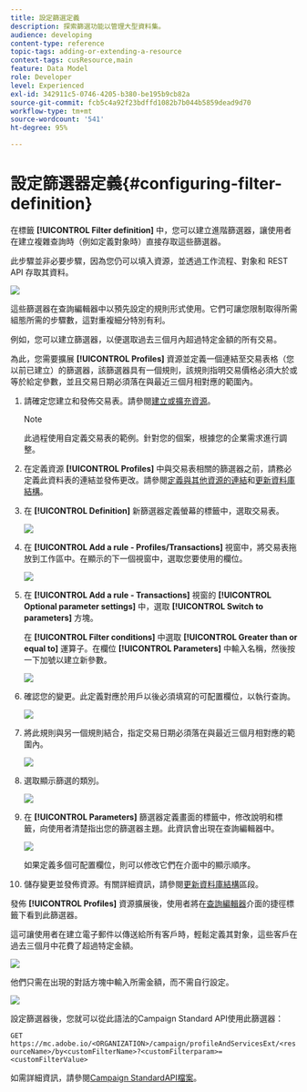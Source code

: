 ```yaml
---
title: 設定篩選定義
description: 探索篩選功能以管理大型資料集。
audience: developing
content-type: reference
topic-tags: adding-or-extending-a-resource
context-tags: cusResource,main
feature: Data Model
role: Developer
level: Experienced
exl-id: 342911c5-0746-4205-b380-be195b9cb82a
source-git-commit: fcb5c4a92f23bdffd1082b7b044b5859dead9d70
workflow-type: tm+mt
source-wordcount: '541'
ht-degree: 95%

---
```


# 設定篩選器定義{#configuring-filter-definition}

在標籤 **[!UICONTROL Filter definition]** 中，您可以建立進階篩選器，讓使用者在建立複雜查詢時（例如定義對象時）直接存取這些篩選器。

此步驟並非必要步驟，因為您仍可以填入資源，並透過工作流程、對象和 REST API 存取其資料。

![](assets/custom_resource_filter-definition.png)

這些篩選器在查詢編輯器中以預先設定的規則形式使用。它們可讓您限制取得所需組態所需的步驟數，這對重複細分特別有利。

例如，您可以建立篩選器，以便選取過去三個月內超過特定金額的所有交易。

為此，您需要擴展 **[!UICONTROL Profiles]** 資源並定義一個連結至交易表格（您以前已建立）的篩選器，該篩選器具有一個規則，該規則指明交易價格必須大於或等於給定參數，並且交易日期必須落在與最近三個月相對應的範圍內。

1. 請確定您建立和發佈交易表。請參閱[建立或擴充資源](../../developing/using/creating-or-extending-the-resource.md)。

   >[!NOTE]
   >
   >此過程使用自定義交易表的範例。針對您的個案，根據您的企業需求進行調整。

1. 在定義資源 **[!UICONTROL Profiles]** 中與交易表相關的篩選器之前，請務必定義此資料表的連結並發佈更改。請參閱[定義與其他資源的連結](../../developing/using/configuring-the-resource-s-data-structure.md#defining-links-with-other-resources)和[更新資料庫結構](../../developing/using/updating-the-database-structure.md)。
1. 在 **[!UICONTROL Definition]** 新篩選器定義螢幕的標籤中，選取交易表。

   ![](assets/custom_resource_filter-definition_example-empty.png)

1. 在 **[!UICONTROL Add a rule - Profiles/Transactions]** 視窗中，將交易表拖放到工作區中。在顯示的下一個視窗中，選取您要使用的欄位。

   ![](assets/custom_resource_filter-definition_example-field.png)

1. 在 **[!UICONTROL Add a rule - Transactions]** 視窗的 **[!UICONTROL Optional parameter settings]** 中，選取 **[!UICONTROL Switch to parameters]** 方塊。

   在 **[!UICONTROL Filter conditions]** 中選取 **[!UICONTROL Greater than or equal to]** 運算子。在欄位 **[!UICONTROL Parameters]** 中輸入名稱，然後按一下加號以建立新參數。

   ![](assets/custom_resource_filter-definition_example-parameter.png)

1. 確認您的變更。此定義對應於用戶以後必須填寫的可配置欄位，以執行查詢。

   ![](assets/custom_resource_filter-definition_ex_edit-rule.png)

1. 將此規則與另一個規則結合，指定交易日期必須落在與最近三個月相對應的範圍內。

   ![](assets/custom_resource_filter-definition_example.png)

1. 選取顯示篩選的類別。

   ![](assets/custom_resource_filter-definition_category.png)

1. 在 **[!UICONTROL Parameters]** 篩選器定義畫面的標籤中，修改說明和標籤，向使用者清楚指出您的篩選器主題。此資訊會出現在查詢編輯器中。

   ![](assets/custom_resource_filter-definition_parameters.png)

   如果定義多個可配置欄位，則可以修改它們在介面中的顯示順序。

1. 儲存變更並發佈資源。有關詳細資訊，請參閱[更新資料庫結構](../../developing/using/updating-the-database-structure.md)區段。

發佈 **[!UICONTROL Profiles]** 資源擴展後，使用者將在[查詢編輯器](../../automating/using/editing-queries.md)介面的捷徑標籤下看到此篩選器。

這可讓使用者在建立電子郵件以傳送給所有客戶時，輕鬆定義其對象，這些客戶在過去三個月中花費了超過特定金額。

![](assets/custom_resource_filter-definition_email-audience.png)

他們只需在出現的對話方塊中輸入所需金額，而不需自行設定。

![](assets/custom_resource_filter-definition_email-audience_filter.png)

設定篩選器後，您就可以從此語法的Campaign Standard API使用此篩選器：

`GET https://mc.adobe.io/<ORGANIZATION>/campaign/profileAndServicesExt/<resourceName>/by<customFilterName>?<customFilterparam>=<customFilterValue>`

如需詳細資訊，請參閱[Campaign StandardAPI檔案](../../api/using/filtering.md#custom-filters)。

